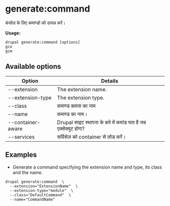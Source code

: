# generate:command
कंसोल के लिए कमाण्डो को उत्पन्न करें।

**Usage:**
```
drupal generate:command [options]
gco
gcm
```

## Available options
Option | Details
-------|-------------
--extension | The extension name.
--extension-type | The extension type.
--class | कमाण्ड क्लास का नाम
--name | कमाण्ड का नाम।
--container-aware | Drupal साइट स्थापना के बारे में कमांड पता है जब एक्सेक्युट होगा?
--services | सर्विसेज़ को container से लोड करें।

## Examples
* Generate a command specifying the extension name and type, its class and the name.
```
drupal generate:command  \
  --extension="ExtensionName"  \
  --extension-type="module"  \
  --class="DefaultCommand"  \
  --name="CommandName"
```
